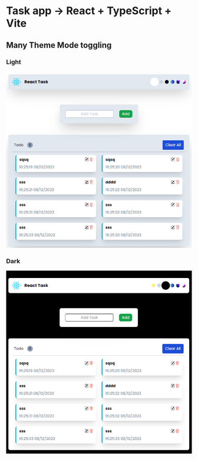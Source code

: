 # Task app -> React + TypeScript + Vite

## Many Theme Mode toggling

### Light

![light Mode](image-5.png)

### Dark

![dark Mode](image-4.png)
